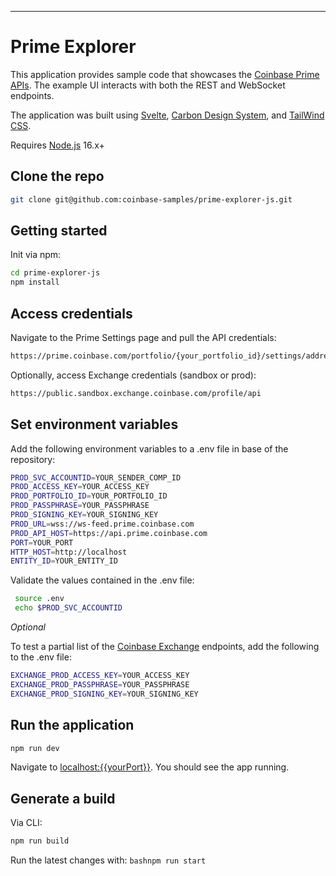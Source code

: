 ---

# Prime Explorer

This application provides sample code that showcases the [Coinbase Prime APIs](https://docs.cloud.coinbase.com/prime/docs#introduction). The example UI interacts with both the REST and WebSocket endpoints. 

The application was built using [Svelte](https://svelte.dev/), [Carbon Design System](https://carbondesignsystem.com/), and [TailWind CSS](https://tailwindcss.com/).

Requires [Node.js](https://nodejs.org) 16.x+

## Clone the repo

```bash
git clone git@github.com:coinbase-samples/prime-explorer-js.git
```

## Getting started

Init via npm:

```bash
cd prime-explorer-js
npm install
```

## Access credentials

Navigate to the Prime Settings page and pull the API credentials:
```bash
https://prime.coinbase.com/portfolio/{your_portfolio_id}/settings/address-book
```

Optionally, access Exchange credentials (sandbox or prod):

```bash
https://public.sandbox.exchange.coinbase.com/profile/api
````

## Set environment variables

Add the following environment variables to a .env file in base of the repository:

```bash
PROD_SVC_ACCOUNTID=YOUR_SENDER_COMP_ID
PROD_ACCESS_KEY=YOUR_ACCESS_KEY
PROD_PORTFOLIO_ID=YOUR_PORTFOLIO_ID
PROD_PASSPHRASE=YOUR_PASSPHRASE
PROD_SIGNING_KEY=YOUR_SIGNING_KEY
PROD_URL=wss://ws-feed.prime.coinbase.com
PROD_API_HOST=https://api.prime.coinbase.com
PORT=YOUR_PORT
HTTP_HOST=http://localhost
ENTITY_ID=YOUR_ENTITY_ID
```
Validate the values contained in the .env file:

```bash
 source .env
 echo $PROD_SVC_ACCOUNTID
```

*Optional*

To test a partial list of the [Coinbase Exchange](https://docs.cloud.coinbase.com/exchange/reference/exchangerestapi_getaccounts) endpoints, add the following to the .env file:

```bash
EXCHANGE_PROD_ACCESS_KEY=YOUR_ACCESS_KEY
EXCHANGE_PROD_PASSPHRASE=YOUR_PASSPHRASE
EXCHANGE_PROD_SIGNING_KEY=YOUR_SIGNING_KEY
```

## Run the application

```bash
npm run dev
```

Navigate to [localhost:{{yourPort}}](http://localhost:{{yourPort}}). You should see the app running.


## Generate a build

Via CLI:

```bash
npm run build
```

Run the latest changes with: ```bashnpm run start```

